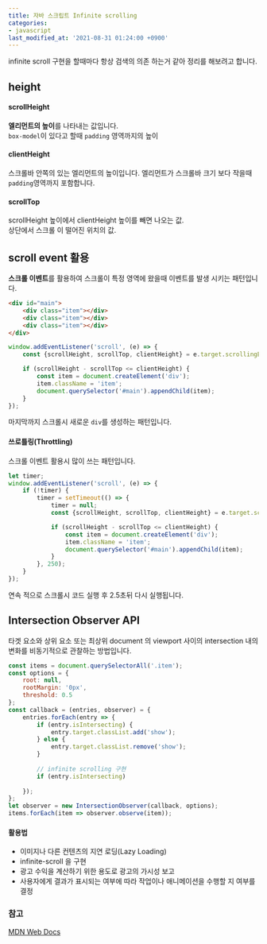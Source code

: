 ```yaml
---
title: 자바 스크립트 Infinite scrolling
categories:
- javascript
last_modified_at: '2021-08-31 01:24:00 +0900'
---
```


infinite scroll 구현을 할때마다 항상 검색의 의존 하는거 같아 정리를 해보려고 합니다.

## height
#### scrollHeight
**엘리먼트의 높이**를 나타내는 값입니다.   
`box-model`이 있다고 할때 `padding` 영역까지의 높이

#### clientHeight
스크롤바 안쪽의 있는 엘리먼트의 높이입니다. 
엘리먼트가 스크롤바 크기 보다 작을때 `padding`영역까지 포함합니다.

#### scrollTop
scrollHeight 높이에서 clientHeight 높이를 빼면 나오는 값.   
상단에서 스크롤 이 떨어진 위치의 값.


## scroll event 활용
**스크롤 이벤트**를 활용하여 스크롤이 특정 영역에 왔을때 이벤트를 발생 시키는 패턴입니다.
``` html
<div id="main">
	<div class="item"></div>
	<div class="item"></div>
	<div class="item"></div>
</div>
```

``` javascript
window.addEventListener('scroll', (e) => {
	const {scrollHeight, scrollTop, clientHeight} = e.target.scrollingElement;

	if (scrollHeight - scrollTop <= clientHeight) {
		const item = document.createElement('div');
		item.className = 'item';
		document.querySelector('#main').appendChild(item);
	}
});
```
마지막까지 스크롤시 새로운 `div`를 생성하는 패턴입니다.

#### 쓰로틀링(Throttling)
스크롤 이벤트 활용시 많이 쓰는 패턴입니다.
``` javascript
let timer;
window.addEventListener('scroll', (e) => {
	if (!timer) {
		timer = setTimeout(() => {
			timer = null;
			const {scrollHeight, scrollTop, clientHeight} = e.target.scrollingElement;

			if (scrollHeight - scrollTop <= clientHeight) {
				const item = document.createElement('div');
				item.className = 'item';
				document.querySelector('#main').appendChild(item);
			}
		}, 250);
	}
});
```
연속 적으로 스크롤시  코드 실행 후 2.5초뒤 다시 실행됩니다.

## Intersection Observer API
타겟 요소와 상위 요소 또는 최상위 document 의 viewport 사이의 intersection 내의 변화를 비동기적으로 관찰하는 방법입니다.
```javascript
const items = document.querySelectorAll('.item');
const options = {
	root: null,
	rootMargin: '0px',
	threshold: 0.5
};
const callback = (entries, observer) = {
	entries.forEach(entry => {
		if (entry.isIntersecting) {
			entry.target.classList.add('show');
		} else {
			entry.target.classList.remove('show');
		}
		
		// infinite scrolling 구현
		if (entry.isIntersecting)
		
	});
};
let observer = new IntersectionObserver(callback, options);
items.forEach(item => observer.observe(item));
```
#### 활용법
* 이미지나 다른 컨텐츠의 지연 로딩(Lazy Loading)
* infinite-scroll 을 구현
* 광고 수익을 계산하기 위한 용도로 광고의 가시성 보고
* 사용자에게 결과가 표시되는 여부에 따라 작업이나 애니메이션을 수행할 지 여부를 결정

### 참고
[MDN Web Docs](https://developer.mozilla.org/ko/docs/Web/API/Intersection_Observer_API)
